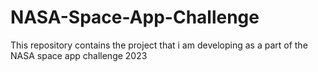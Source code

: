 # NASA-Space-App-Challenge
This repository contains the project that i am developing as a part of the NASA space app challenge 2023
